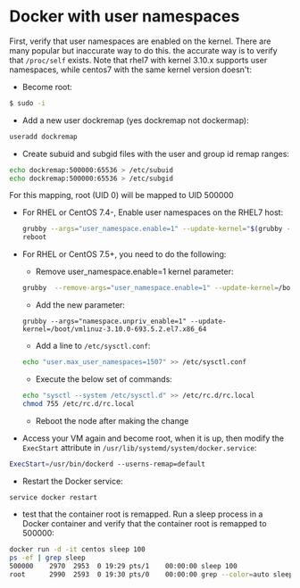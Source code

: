 # Docker with user namespaces

First, verify that user namespaces are enabled on the kernel. There are many popular but inaccurate way to do this. the accurate way is to verify that ``/proc/self`` exists. Note that rhel7 with kernel 3.10.x supports user namespaces, while centos7 with the same kernel version doesn't:
* Become root:
```bash
$ sudo -i
```
* Add a new user dockremap (yes dockremap not dockermap):
```bash
useradd dockremap
```
* Create subuid and subgid files with the user and group id remap ranges:
```bash
echo dockremap:500000:65536 > /etc/subuid
echo dockremap:500000:65536 > /etc/subgid
```
For this mapping, root (UID 0) will be mapped to UID 500000


* For RHEL or CentOS 7.4-, Enable user namespaces on the RHEL7 host:
  ```bash
  grubby --args="user_namespace.enable=1" --update-kernel="$(grubby --default-kernel)"
  reboot
  ```
* For RHEL or CentOS 7.5+, you need to do the following:

  * Remove user_namespace.enable=1 kernel parameter:
  ```bash
  grubby  --remove-args="user_namespace.enable=1" --update-kernel=/boot/vmlinuz-3.10.0-693.5.2.el7.x86_64
  ```
  * Add the new parameter:
  ```
  grubby --args="namespace.unpriv_enable=1" --update-kernel=/boot/vmlinuz-3.10.0-693.5.2.el7.x86_64
  ```
  * Add a line to ``/etc/sysctl.conf``:
  ```bash
  echo "user.max_user_namespaces=1507" >> /etc/sysctl.conf
  ```
  * Execute the below set of commands:
  ```bash
  echo "sysctl --system /etc/sysctl.d" >> /etc/rc.d/rc.local
  chmod 755 /etc/rc.d/rc.local
  ```
  * Reboot the node after making the change

* Access your VM again and become root, when it is up, then modify the ``ExecStart`` attribute in ``/usr/lib/systemd/system/docker.service``:
```bash
ExecStart=/usr/bin/dockerd --userns-remap=default
```
* Restart the Docker service:
```bash
service docker restart
```
* test that the container root is remapped. Run a sleep process in a Docker container and verify that the container root is remapped to 500000:
```bash
docker run -d -it centos sleep 100
ps -ef | grep sleep
500000    2970  2953  0 19:29 pts/1    00:00:00 sleep 100
root      2990  2593  0 19:30 pts/0    00:00:00 grep --color=auto sleep
```
